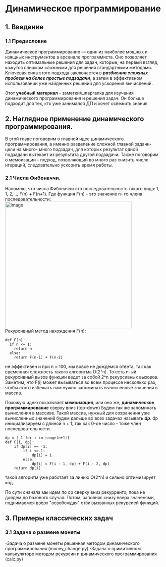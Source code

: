 # Динамическое программирование
## 1. Введение
### 1.1 Предисловие
Динамическое программирование — один из наиболее мощных и изящных инструментов в арсенале программиста. Оно позволяет находить оптимальные решения для задач, которые, на первый взгляд, кажутся слишком сложными для решения стандартными методами. Ключевая сила этого подхода заключается в ***разбиении сложных проблем на более простые подзадачи***, а затем в эффективном использовании уже найденных решений для ускорения вычислений.

Этот **учебный материал** - заметки/шпаргалка для изучения динамического программирования и решения задач. Он больше подходит для тех, кто уже занимался ДП и хочет освежить знания.

## 2. Наглядное применение динамического программирования.
В этой главе поговорим о главной идее динамического программирования, а именно разделение сложной главной задачи- цели на много- много подзадач, для которых результат одной подзадачи вытекает из результата другой подзадачи. Также поговорим о мемоизации - подход, позволяющий во много раз снизить число итераций, следовательно ускорить время работы.

### 2.1 Числа Фибоначчи.
Напомню, что числа Фибоначчи это последовательность такого вида: 1, 1, 2, .., F(n) + F(n+1). Где функция F(n) - это значение n- го члена последовательности:
<img width="409" alt="image" src="https://github.com/user-attachments/assets/738f6990-5eac-4818-a5a5-0da5abdf9cb9">
Рекурсивный метод нахождения F(n):
```
def F(n):
  if n <= 1:
    return n
  else:
    return F(n-1) + F(n-2)
```
не эффективен и при n = 100, мы вовсе не дождемся ответа, так как временная сложность такого алгоритма O(2^n). То есть n-ый рекурсивный вызов функции ведет за собой 2^n рекурсивных вызовов. Заметим, что F(i) может вызываться во всем процессе несколько раз, чтобы этого избежать нам нужно запоминать вычисленные значения в массив.

Похожую идею показывает ***мемоизация***, или оно же, **динамическое программирование** сверху вниз (top-down)
Будем так же запоминать вычисления в массиве. Такой массив, нужный для сохранения уже вычисленных значений будем дальше во всех задачах называть ***dp***. dp инициализируем с длиной n + 1, так как 0-ое число - тоже член последовательности.
```
dp = [-1 for i in range(n+1)]
def F(i, dp):
    if dp[i] == -1:
        if i <= 1:
            dp[i] = i
        else:
            dp[i] = F(i - 1, dp) + F(i - 2, dp)
    return dp[i]
```
такой алгоритм уже работает за линию O(2*n) и сильно оптимизирует код. 

По сути сначала мы идем по dp сверху вниз рекурренто, пока не дойдем до базового случая. Потом, заполняя снизу вверх значенями, поднимаемся вверх "освобождая" стэк вызванных рекурсией функций.


## 3. Примеры классических задач
### 3.1 Задача о размене монеты

-Задача о размене монеты решенная методом динамического программирования (money_change.py)
-Задача о примитивном калькуляторе методом рекурсии и динамического программирования (calc.py)
